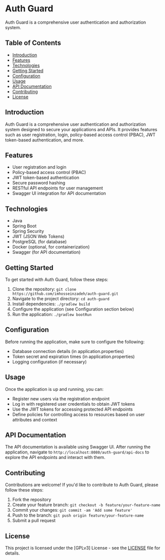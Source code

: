 # Auth Guard

Auth Guard is a comprehensive user authentication and authorization system.

## Table of Contents

- [Introduction](#introduction)
- [Features](#features)
- [Technologies](#technologies)
- [Getting Started](#getting-started)
- [Configuration](#configuration)
- [Usage](#usage)
- [API Documentation](#api-documentation)
- [Contributing](#contributing)
- [License](#license)

## Introduction

Auth Guard is a comprehensive user authentication and authorization system designed to secure your applications and APIs. It provides features such as user registration, login, policy-based access control (PBAC), JWT token-based authentication, and more.

## Features

- User registration and login
- Policy-based access control (PBAC)
- JWT token-based authentication
- Secure password hashing
- RESTful API endpoints for user management
- Swagger UI integration for API documentation

## Technologies

- Java
- Spring Boot
- Spring Security
- JWT (JSON Web Tokens)
- PostgreSQL (for database)
- Docker (optional, for containerization)
- Swagger (for API documentation)

## Getting Started

To get started with Auth Guard, follow these steps:

1. Clone the repository: `git clone https://github.com/imhosseinzadeh/auth-guard.git`
2. Navigate to the project directory: `cd auth-guard`
3. Install dependencies: `./gradlew build`
4. Configure the application (see Configuration section below)
5. Run the application: `./gradlew bootRun`

## Configuration

Before running the application, make sure to configure the following:

- Database connection details (in application.properties)
- Token secret and expiration times (in application.properties)
- Logging configuration (if necessary)

## Usage

Once the application is up and running, you can:

- Register new users via the registration endpoint
- Log in with registered user credentials to obtain JWT tokens
- Use the JWT tokens for accessing protected API endpoints
- Define policies for controlling access to resources based on user attributes and context

## API Documentation

The API documentation is available using Swagger UI. After running the application, navigate to `http://localhost:8080/auth-guard/api-docs` to explore the API endpoints and interact with them.

## Contributing

Contributions are welcome! If you'd like to contribute to Auth Guard, please follow these steps:

1. Fork the repository
2. Create your feature branch: `git checkout -b feature/your-feature-name`
3. Commit your changes: `git commit -am 'Add some feature'`
4. Push to the branch: `git push origin feature/your-feature-name`
5. Submit a pull request

## License

This project is licensed under the [GPLv3] License - see the [LICENSE](LICENSE) file for details.